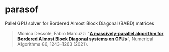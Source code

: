 # parasof
Pallel GPU solver for Bordered Almost Block Diagonal (BABD) matrices

> Monica Dessole, Fabio Marcuzzi "**[A massively-parallel algorithm for Bordered Almost Block Diagonal systems on GPUs](https://link.springer.com/article/10.1007/s11075-020-00931-8)**", Numerical Algorithms  86, 1243–1263 (2021).
